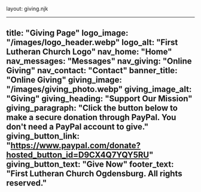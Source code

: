 layout: giving.njk

---
title: "Giving Page"
logo_image: "/images/logo_header.webp"
logo_alt: "First Lutheran Church Logo"
nav_home: "Home"
nav_messages: "Messages"
nav_giving: "Online Giving"
nav_contact: "Contact"
banner_title: "Online Giving"
giving_image: "/images/giving_photo.webp"
giving_image_alt: "Giving"
giving_heading: "Support Our Mission"
giving_paragraph: "Click the button below to make a secure donation through PayPal. You don't need a PayPal account to give."
giving_button_link: "https://www.paypal.com/donate?hosted_button_id=D9CX4Q7YQY5RU"
giving_button_text: "Give Now"
footer_text: "First Lutheran Church Ogdensburg. All rights reserved."
---
